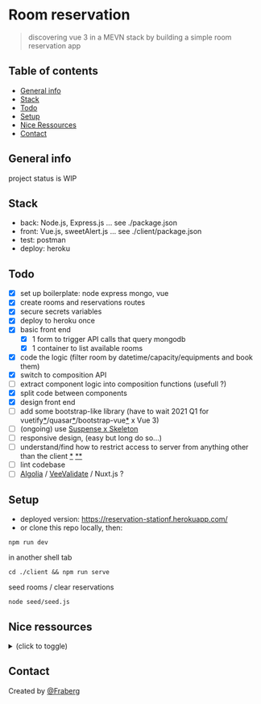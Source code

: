 # Room reservation
> discovering vue 3 in a MEVN stack by building a simple room reservation app

## Table of contents
* [General info](#general-info)
* [Stack](#stack)
* [Todo](#todo)
* [Setup](#setup)
* [Nice Ressources](#nice-ressources)
* [Contact](#contact)

## General info
project status is WIP

## Stack
* back: Node.js, Express.js ... see ./package.json
* front: Vue.js, sweetAlert.js ... see ./client/package.json
* test: postman
* deploy: heroku

## Todo
- [x] set up boilerplate: node express mongo, vue
- [x] create rooms and reservations routes
- [x] secure secrets variables
- [x] deploy to heroku once
- [x] basic front end
  - [x] 1 form to trigger API calls that query mongodb
  - [x] 1 container to list available rooms
- [x] code the logic (filter room by datetime/capacity/equipments and book them)
- [x] switch to composition API
- [ ] extract component logic into composition functions (usefull ?)
- [x] split code between components
- [x] design front end 
- [ ] add some bootstrap-like library (have to wait 2021 Q1 for vuetify[*](https://vuetifyjs.com/en/introduction/roadmap/#in-development)/quasar[*](https://github.com/quasarframework/quasar/issues/7836)/bootstrap-vue[*](https://stackoverflow.com/questions/63570340/how-to-use-vue-3-add-plugin-boostrap-vue) x Vue 3)
- [ ] (ongoing) use [Suspense x Skeleton](https://medium.com/javascript-in-plain-english/vue-skeleton-loading-screen-using-suspense-components-daily-vue-4-e34d5291cb38) 
- [ ] responsive design, (easy but long do so...)
- [ ] understand/find how to restrict access to server from anything other than the client [*](https://stackoverflow.com/questions/52988248/in-rest-api-how-to-restrict-url-access-from-browser-using-nodejs-expressjs) [**](https://stackoverflow.com/questions/33060044/express-csrf-token-validation/42842943)
- [ ] lint codebase
- [ ] [Algolia](https://codesandbox.io/embed/github/algolia/doc-code-samples/tree/master/Vue+InstantSearch/getting-started) / [VeeValidate](https://vee-validate.logaretm.com/v3/) / Nuxt.js ?

## Setup
- deployed version: https://reservation-stationf.herokuapp.com/
- or clone this repo locally, then:
```
npm run dev
```
in another shell tab
```
cd ./client && npm run serve
```
seed rooms / clear reservations
```
node seed/seed.js
```

## Nice ressources
<details><summary>(click to toggle)</summary>

- mongodb
- node
- express
- vue
  - vue doc https://vuejs.org/
  - vue3 doc https://v3.vuejs.org/
  - vue cli https://cli.vuejs.org/
  - nice [vue 3 tips and tricks](https://www.youtube.com/watch?v=iVnn21cAa3M&list=PLnKfPkeIekbb7X0TqmNNdX-CKOJaYNTpu&index=11), on vs code extensions, error-handling
  - full Stack Vue.js, Express & MongoDB Traversy Media [playlist](https://www.youtube.com/watch?v=j55fHUJqtyw&list=PLillGF-RfqbYSx-Ab1xWVanGKtowTsnNm)
  - composition API [yt video](https://www.youtube.com/watch?v=bwItFdPt-6M)
  - shared state management with Composition API
    - [the idea](https://vueschool.io/articles/vuejs-tutorials/state-management-with-composition-api/)
    - [some good example with provide/inject](https://dev.to/nonso/shared-state-management-with-vue-composition-api-2938) + [code](https://codesandbox.io/s/global-data-management-with-composition-api-kikyi?from-embed=&file=/src/App.vue)
  lifecycle hooks:
    - beforeMount - Right before mounting of the DOM begins
    - mounted - Called when the instance has been mounted (browser updated).
    - beforeUpdate - Called when reactive data has changed, before the DOM is re-rendered.
    - updated - Called when reactive data has changed, and the DOM has been re-rendered.
    - beforeDestroy - Called right before the Vue instance is destroyed.
    - destroyed - Called after the Vue instance has been destroyed.
  - other hooks:
    - activated - Used for , when a component inside is toggled on.
    - deactivated - Used for , when a component inside is toggled off.
    - errorCaptured - Called when an error from any descendent component is captured.
- composition API way to do API calls:  
    - beforeCreate and created are not needed when using the Composition API. This is because beforeCreate() is called right before setup() and created() is called right after setup(). Thus, we simply put code inside setup() that would normally be in these hooks, such as API calls.
    - (beforeCreate - Called immediately after instance is initialized, before options are processed.)
    - (created - Called after the instance has been created.)

- heroku
    setting a buildpack on an application [heroku doc](https://devcenter.heroku.com/articles/buildpacks)
- git
  - deploy sub dir [stackoverflow thread](https://stackoverflow.com/questions/26241683/heroku-deploy-a-sub-directory)
- environnement variables
  - [vue doc](https://cli.vuejs.org/guide/mode-and-env.html#environment-variables)
  - [nice article](https://dev.to/benjaminmock/how-to-handle-secrets-in-node-js-environment-variables-2251)
- eslint [set up](https://www.synbioz.com/blog/tech/un-code-js-impeccable-grace-a-eslint)
- [vue chrome extension](https://chrome.google.com/webstore/detail/vuejs-devtools/nhdogjmejiglipccpnnnanhbledajbpd/related?hl=fr)
</details>

## Contact
Created by [@Fraberg](https://github.com/Fraberg/)
